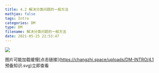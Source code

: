 ```yaml
---
title: 4.2 解决分类问题的一般方法
mathjax: false
tags: Intro
categories: DM
type: DM
filename: 解决分类问题的一般方法
date: 2021-05-25 22:53:47
---
```


<!--more -->

<img src="https://changzhi.space/uploads/DM-INTRO/4.2 解决分类问题的一般方法.svg" />

图片可能加载缓慢[点击链接](https://changzhi.space/uploads/DM-INTRO/4.1 预备知识.svg)立即查看

